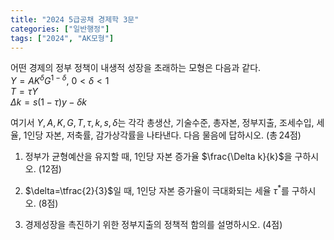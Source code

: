 ```yaml
---
title: "2024 5급공채 경제학 3문"
categories: ["일반행정"]
tags: ["2024", "AK모형"]
---
```


어떤 경제의 정부 정책이 내생적 성장을 초래하는 모형은 다음과 같다.  
$Y=AK^{\delta}G^{1-\delta},\ 0<\delta<1$  
$T=\tau Y$  
$\Delta k = s(1-\tau)y - \delta k$  

여기서 $Y,A,K,G,T,\tau,k,s,\delta$는 각각 총생산, 기술수준, 총자본, 정부지출, 조세수입, 세율, 1인당 자본, 저축률, 감가상각률을 나타낸다. 다음 물음에 답하시오. (총 24점)

1) 정부가 균형예산을 유지할 때, 1인당 자본 증가율 $\frac{\Delta k}{k}$을 구하시오. (12점)

2) $\delta=\tfrac{2}{3}$일 때, 1인당 자본 증가율이 극대화되는 세율 $\tau^*$를 구하시오. (8점)

3) 경제성장을 촉진하기 위한 정부지출의 정책적 함의를 설명하시오. (4점)
